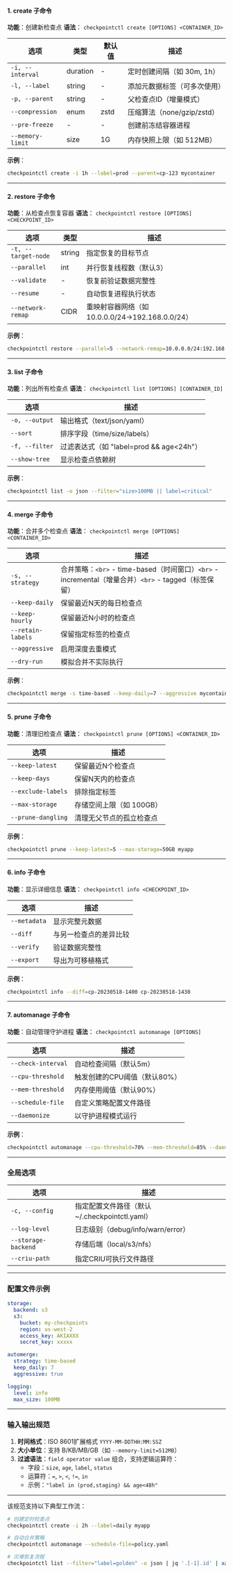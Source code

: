 #### **1. create 子命令**

**功能**：创建新检查点
**语法**：
`checkpointctl create [OPTIONS] <CONTAINER_ID>`

| 选项               | 类型     | 默认值 | 描述                         |
| ------------------ | -------- | ------ | ---------------------------- |
| `-i, --interval` | duration | -      | 定时创建间隔（如 30m, 1h）   |
| `-l, --label`    | string   | -      | 添加元数据标签（可多次使用） |
| `-p, --parent`   | string   | -      | 父检查点ID（增量模式）       |
| `--compression`  | enum     | zstd   | 压缩算法（none/gzip/zstd）   |
| `--pre-freeze`   | -        | -      | 创建前冻结容器进程           |
| `--memory-limit` | size     | 1G     | 内存快照上限（如 512MB）     |

**示例**：

```bash
checkpointctl create -i 1h --label=prod --parent=cp-123 mycontainer
```

---

#### **2. restore 子命令**

**功能**：从检查点恢复容器
**语法**：
`checkpointctl restore [OPTIONS] <CHECKPOINT_ID>`

| 选项                  | 类型   | 描述                                             |
| --------------------- | ------ | ------------------------------------------------ |
| `-t, --target-node` | string | 指定恢复的目标节点                               |
| `--parallel`        | int    | 并行恢复线程数（默认3）                          |
| `--validate`        | -      | 恢复前验证数据完整性                             |
| `--resume`          | -      | 自动恢复进程执行状态                             |
| `--network-remap`   | CIDR   | 重映射容器网络（如 10.0.0.0/24→192.168.0.0/24） |

**示例**：

```bash
checkpointctl restore --parallel=5 --network-remap=10.0.0.0/24:192.168.1.0/24 cp-20230518
```

---

#### **3. list 子命令**

**功能**：列出所有检查点
**语法**：
`checkpointctl list [OPTIONS] [CONTAINER_ID]`

| 选项             | 描述                                     |
| ---------------- | ---------------------------------------- |
| `-o, --output` | 输出格式（text/json/yaml）               |
| `--sort`       | 排序字段（time/size/labels）             |
| `-f, --filter` | 过滤表达式（如 "label=prod && age<24h"） |
| `--show-tree`  | 显示检查点依赖树                         |

**示例**：

```bash
checkpointctl list -o json --filter="size>100MB || label=critical"
```

---

#### **4. merge 子命令**

**功能**：合并多个检查点
**语法**：
`checkpointctl merge [OPTIONS] <CONTAINER_ID>`

| 选项                | 描述                                                                                                       |
| ------------------- | ---------------------------------------------------------------------------------------------------------- |
| `-s, --strategy`  | 合并策略：`<br>` - time-based（时间窗口）`<br>` - incremental（增量合并）`<br>` - tagged（标签保留） |
| `--keep-daily`    | 保留最近N天的每日检查点                                                                                    |
| `--keep-hourly`   | 保留最近N小时的检查点                                                                                      |
| `--retain-labels` | 保留指定标签的检查点                                                                                       |
| `--aggressive`    | 启用深度去重模式                                                                                           |
| `--dry-run`       | 模拟合并不实际执行                                                                                         |

**示例**：

```bash
checkpointctl merge -s time-based --keep-daily=7 --aggressive mycontainer
```

---

#### **5. prune 子命令**

**功能**：清理旧检查点
**语法**：
`checkpointctl prune [OPTIONS] <CONTAINER_ID>`

| 选项                 | 描述                     |
| -------------------- | ------------------------ |
| `--keep-latest`    | 保留最近N个检查点        |
| `--keep-days`      | 保留N天内的检查点        |
| `--exclude-labels` | 排除指定标签             |
| `--max-storage`    | 存储空间上限（如 100GB） |
| `--prune-dangling` | 清理无父节点的孤立检查点 |

**示例**：

```bash
checkpointctl prune --keep-latest=5 --max-storage=50GB myapp
```

---

#### **6. info 子命令**

**功能**：显示详细信息
**语法**：
`checkpointctl info <CHECKPOINT_ID>`

| 选项           | 描述                   |
| -------------- | ---------------------- |
| `--metadata` | 显示完整元数据         |
| `--diff`     | 与另一检查点的差异比较 |
| `--verify`   | 验证数据完整性         |
| `--export`   | 导出为可移植格式       |

**示例**：

```bash
checkpointctl info --diff=cp-20230518-1400 cp-20230518-1430
```

---

#### **7. automanage 子命令**

**功能**：自动管理守护进程
**语法**：
`checkpointctl automanage [OPTIONS]`

| 选项                 | 描述                         |
| -------------------- | ---------------------------- |
| `--check-interval` | 自动检查间隔（默认5m）       |
| `--cpu-threshold`  | 触发创建的CPU阈值（默认80%） |
| `--mem-threshold`  | 内存使用阈值（默认90%）      |
| `--schedule-file`  | 自定义策略配置文件路径       |
| `--daemonize`      | 以守护进程模式运行           |

**示例**：

```bash
checkpointctl automanage --cpu-threshold=70% --mem-threshold=85% --daemonize
```

---

### **全局选项**

| 选项                  | 描述                                          |
| --------------------- | --------------------------------------------- |
| `-c, --config`      | 指定配置文件路径（默认~/.checkpointctl.yaml） |
| `--log-level`       | 日志级别（debug/info/warn/error）             |
| `--storage-backend` | 存储后端（local/s3/nfs）                      |
| `--criu-path`       | 指定CRIU可执行文件路径                        |

---

### **配置文件示例**

```yaml
storage:
  backend: s3
  s3:
    bucket: my-checkpoints
    region: us-west-2
    access_key: AKIAXXX
    secret_key: xxxxx

automerge:
  strategy: time-based
  keep_daily: 7
  aggressive: true

logging:
  level: info
  max_size: 100MB
```

---

### **输入输出规范**

1. **时间格式**：ISO 8601扩展格式 `YYYY-MM-DDTHH:MM:SSZ`
2. **大小单位**：支持 B/KB/MB/GB（如 `--memory-limit=512MB`）
3. **过滤语法**：`field operator value` 组合，支持逻辑运算符：
   - 字段：`size`, `age`, `label`, `status`
   - 运算符：`=`, `>`, `<`, `!=`, `in`
   - 示例：`"label in (prod,staging) && age<48h"`

---

该规范支持以下典型工作流：

```bash
# 创建定时检查点
checkpointctl create -i 2h --label=daily myapp

# 自动合并策略
checkpointctl automanage --schedule-file=policy.yaml

# 灾难恢复流程
checkpointctl list --filter="label=golden" -o json | jq '.[-1].id' | xargs checkpointctl restore
```
